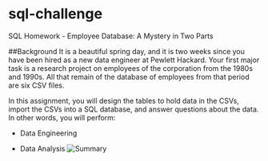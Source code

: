 # sql-challenge
SQL Homework - Employee Database: A Mystery in Two Parts

##Background
It is a beautiful spring day, and it is two weeks since you have been hired as a new data engineer at Pewlett Hackard. Your first major task is a research project on employees of the corporation from the 1980s and 1990s. All that remain of the database of employees from that period are six CSV files.

In this assignment, you will design the tables to hold data in the CSVs, import the CSVs into a SQL database, and answer questions about the data. In other words, you will perform:

* Data Engineering

* Data Analysis
![Summary](https://github.com/KGore12/sql-challenge/blob/main/images/QuickDBD-Employee-SQL.png)
